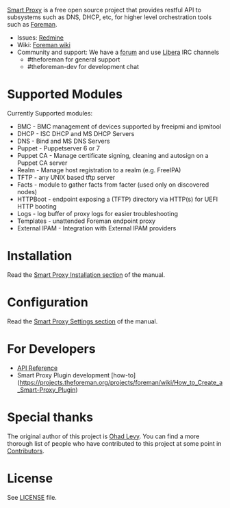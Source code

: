 [Smart Proxy](https://projects.theforeman.org/projects/smart-proxy/wiki) is a free open source project that provides restful API to subsystems such as DNS, DHCP, etc, for higher level orchestration tools such as [Foreman](https://github.com/theforeman/foreman).

* Issues: [Redmine](https://projects.theforeman.org/projects/smart-proxy/issues)
* Wiki: [Foreman wiki](https://projects.theforeman.org/projects/smart-proxy/wiki)
* Community and support: We have a [forum](https://community.theforeman.org) and use [Libera](https://libera.chat) IRC channels
    * #theforeman for general support
    * #theforeman-dev for development chat

# Supported Modules
Currently Supported modules:
 * BMC - BMC management of devices supported by freeipmi and ipmitool
 * DHCP - ISC DHCP and MS DHCP Servers
 * DNS - Bind and MS DNS Servers
 * Puppet - Puppetserver 6 or 7
 * Puppet CA - Manage certificate signing, cleaning and autosign on a Puppet CA server
 * Realm - Manage host registration to a realm (e.g. FreeIPA)
 * TFTP - any UNIX based tftp server
 * Facts - module to gather facts from facter (used only on discovered nodes)
 * HTTPBoot - endpoint exposing a (TFTP) directory via HTTP(s) for UEFI HTTP booting
 * Logs - log buffer of proxy logs for easier troubleshooting
 * Templates - unattended Foreman endpoint proxy
 * External IPAM - Integration with External IPAM providers

# Installation
Read the [Smart Proxy Installation section](https://theforeman.org/manuals/latest/index.html#4.3.1SmartProxyInstallation) of the manual.

# Configuration
Read the [Smart Proxy Settings section](https://theforeman.org/manuals/latest/index.html#4.3.2SmartProxySettings) of the manual.

# For Developers
* [API Reference](https://projects.theforeman.org/projects/smart-proxy/wiki/API)
* Smart Proxy Plugin development [how-to] (https://projects.theforeman.org/projects/foreman/wiki/How_to_Create_a_Smart-Proxy_Plugin)

# Special thanks
The original author of this project is [Ohad Levy](https://github.com/ohadlevy). You can find a more thorough list of people who have contributed to this project at some point in [Contributors](Contributors).

# License
See [LICENSE](LICENSE) file.
